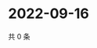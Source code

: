 # 2022-09-16

共 0 条

<!-- BEGIN WEIBO -->
<!-- 最后更新时间 Fri Sep 16 2022 18:04:03 GMT+0800 (China Standard Time) -->

<!-- END WEIBO -->
